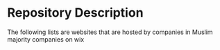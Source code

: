 # Repository Description 

The following lists are websites that are hosted by companies in Muslim majority companies on wix
